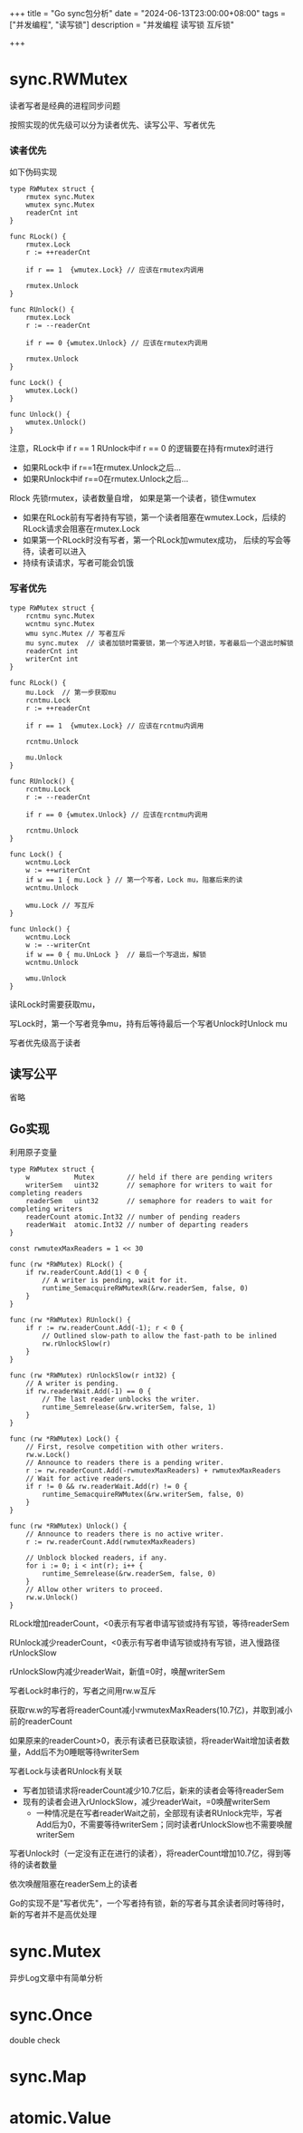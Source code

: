 +++
title = "Go sync包分析"
date = "2024-06-13T23:00:00+08:00"
tags = ["并发编程", "读写锁"]
description = "并发编程 读写锁 互斥锁"

+++

# sync.RWMutex

读者写者是经典的进程同步问题

按照实现的优先级可以分为读者优先、读写公平、写者优先

### 读者优先

如下伪码实现

```
type RWMutex struct {
	rmutex sync.Mutex
	wmutex sync.Mutex
	readerCnt int
}

func RLock() {
	rmutex.Lock
	r := ++readerCnt

	if r == 1  {wmutex.Lock} // 应该在rmutex内调用

	rmutex.Unlock
}

func RUnlock() {
	rmutex.Lock
	r := --readerCnt

	if r == 0 {wmutex.Unlock} // 应该在rmutex内调用

	rmutex.Unlock
}

func Lock() {
	wmutex.Lock()
}

func Unlock() {
	wmutex.Unlock()
}
```



注意，RLock中 if r == 1   RUnlock中if r == 0 的逻辑要在持有rmutex时进行

- 如果RLock中 if r==1在rmutex.Unlock之后...
- 如果RUnlock中if r==0在rmutex.Unlock之后...



Rlock 先锁rmutex，读者数量自增， 如果是第一个读者，锁住wmutex

- 如果在RLock前有写者持有写锁，第一个读者阻塞在wmutex.Lock，后续的RLock请求会阻塞在rmutex.Lock
- 如果第一个RLock时没有写者，第一个RLock加wmutex成功， 后续的写会等待，读者可以进入
- 持续有读请求，写者可能会饥饿



### 写者优先

```
type RWMutex struct {
	rcntmu sync.Mutex
	wcntmu sync.Mutex
	wmu sync.Mutex // 写者互斥
	mu sync.mutex  // 读者加锁时需要锁，第一个写进入时锁，写者最后一个退出时解锁
	readerCnt int
	writerCnt int
}

func RLock() {
	mu.Lock  // 第一步获取mu
	rcntmu.Lock
	r := ++readerCnt

	if r == 1  {wmutex.Lock} // 应该在rcntmu内调用

	rcntmu.Unlock

	mu.Unlock
}

func RUnlock() {
	rcntmu.Lock
	r := --readerCnt

	if r == 0 {wmutex.Unlock} // 应该在rcntmu内调用

	rcntmu.Unlock
}

func Lock() {
	wcntmu.Lock
	w := ++writerCnt
	if w == 1 { mu.Lock } // 第一个写者，Lock mu，阻塞后来的读
	wcntmu.Unlock

	wmu.Lock // 写互斥
}

func Unlock() {
	wcntmu.Lock
	w := --writerCnt
	if w == 0 { mu.UnLock }  // 最后一个写退出，解锁
	wcntmu.Unlock

	wmu.Unlock
}
```

读RLock时需要获取mu，

写Lock时，第一个写者竞争mu，持有后等待最后一个写者Unlock时Unlock mu

写者优先级高于读者



## 读写公平

省略



## Go实现

利用原子变量


```
type RWMutex struct {
	w           Mutex        // held if there are pending writers
	writerSem   uint32       // semaphore for writers to wait for completing readers
	readerSem   uint32       // semaphore for readers to wait for completing writers
	readerCount atomic.Int32 // number of pending readers
	readerWait  atomic.Int32 // number of departing readers
}

const rwmutexMaxReaders = 1 << 30

func (rw *RWMutex) RLock() {
	if rw.readerCount.Add(1) < 0 {
		// A writer is pending, wait for it.
		runtime_SemacquireRWMutexR(&rw.readerSem, false, 0)
	}
}

func (rw *RWMutex) RUnlock() {
	if r := rw.readerCount.Add(-1); r < 0 {
		// Outlined slow-path to allow the fast-path to be inlined
		rw.rUnlockSlow(r)
	}
}

func (rw *RWMutex) rUnlockSlow(r int32) {
	// A writer is pending.
	if rw.readerWait.Add(-1) == 0 {
		// The last reader unblocks the writer.
		runtime_Semrelease(&rw.writerSem, false, 1)
	}
}

func (rw *RWMutex) Lock() {
	// First, resolve competition with other writers.
	rw.w.Lock()
	// Announce to readers there is a pending writer.
	r := rw.readerCount.Add(-rwmutexMaxReaders) + rwmutexMaxReaders
	// Wait for active readers.
	if r != 0 && rw.readerWait.Add(r) != 0 {
		runtime_SemacquireRWMutex(&rw.writerSem, false, 0)
	}
}

func (rw *RWMutex) Unlock() {
	// Announce to readers there is no active writer.
	r := rw.readerCount.Add(rwmutexMaxReaders)

	// Unblock blocked readers, if any.
	for i := 0; i < int(r); i++ {
		runtime_Semrelease(&rw.readerSem, false, 0)
	}
	// Allow other writers to proceed.
	rw.w.Unlock()
}
```



RLock增加readerCount，<0表示有写者申请写锁或持有写锁，等待readerSem

RUnlock减少readerCount，<0表示有写者申请写锁或持有写锁，进入慢路径rUnlockSlow

rUnlockSlow内减少readerWait，新值=0时，唤醒writerSem

写者Lock时串行的，写者之间用rw.w互斥

获取rw.w的写者将readerCount减小rwmutexMaxReaders(10.7亿)，并取到减小前的readerCount

如果原来的readerCount>0，表示有读者已获取读锁，将readerWait增加读者数量，Add后不为0睡眠等待writerSem

写者Lock与读者RUnlock有关联

- 写者加锁请求将readerCount减少10.7亿后，新来的读者会等待readerSem
- 现有的读者会进入rUnlockSlow，减少readerWait，=0唤醒writerSem
  - 一种情况是在写者readerWait之前，全部现有读者RUnlock完毕，写者Add后为0，不需要等待writerSem；同时读者rUnlockSlow也不需要唤醒writerSem



写者Unlock时（一定没有正在进行的读者），将readerCount增加10.7亿，得到等待的读者数量

依次唤醒阻塞在readerSem上的读者



Go的实现不是"写者优先"，一个写者持有锁，新的写者与其余读者同时等待时，新的写者并不是高优处理



# sync.Mutex

异步Log文章中有简单分析



# sync.Once

double check



# sync.Map



# atomic.Value